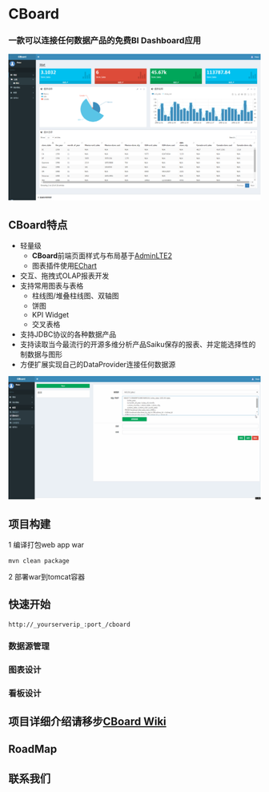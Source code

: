 # CBoard
### 一款可以连接**任何数据产品**的**免费**BI Dashboard应用

![SS](https://raw.githubusercontent.com/yzhang921/CloudResource/gif/gif/cboard/starter.png)

## CBoard特点
* 轻量级
  * **CBoard**前端页面样式与布局基于[AdminLTE2](https://github.com/almasaeed2010/AdminLTE)
  * 图表插件使用[EChart](http://echarts.baidu.com/)
* 交互、拖拽式OLAP报表开发
* 支持常用图表与表格
  * 柱线图/堆叠柱线图、双轴图
  * 饼图
  * KPI Widget
  * 交叉表格
* 支持JDBC协议的各种数据产品
* 支持读取当今最流行的开源多维分析产品Saiku保存的报表、并定能选择性的制数据与图形
* 方便扩展实现自己的DataProvider连接任何数据源

![wiget_overview](https://raw.githubusercontent.com/yzhang921/CloudResource/b460e7b7ed188bb3ea9ced5a9377bab1489c3982/gif/cboard/widget_design_overview.gif)
## 项目构建
1 编译打包web app war
```
mvn clean package
```
2 部署war到tomcat容器


## 快速开始
```
http://_yourserverip_:port_/cboard
```
### 数据源管理
### 图表设计
### 看板设计


## 项目详细介绍请移步[CBoard Wiki](https://github.com/yzhang921/CBoard/wiki)

## RoadMap

## 联系我们

